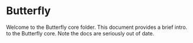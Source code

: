 ﻿# Butterfly
Welcome to the Butterfly core folder. This document provides a brief intro. to the Butterfly core.
Note the docs are seriously out of date.

